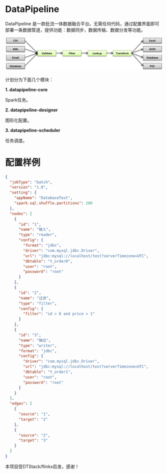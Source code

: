 # DataPipeline
DataPipeline 是一款批流一体数据融合平台。无需任何代码，通过配置界面即可部署一条数据管道，提供功能：数据同步，数据传输、数据分发等功能。

  <div align=center>
     <img src=docs/images/data-pipeline-common-api.png />
   </div>

计划分为下面几个模块：

**1. datapipeline-core**

Spark任务。

**2. datapipeline-designer**

图形化配置。

**3. datapipeline-scheduler**

任务调度。

# 配置样例
```json
{
  "jobType": "batch",
  "version": "1.0",
  "setting": {
    "appName": "DatabaseTest",
    "spark.sql.shuffle.partitions": 200
  },
  "nodes": [
    {
      "id": "1",
      "name": "输入",
      "type": "reader",
      "config": {
        "format": "jdbc",
        "driver": "com.mysql.jdbc.Driver",
        "url": "jdbc:mysql://localhost/test?serverTimezone=UTC",
        "dbtable": "t_order0",
        "user": "root",
        "password": "root"
      }
    },
    {
      "id": "2",
      "name": "过滤",
      "type": "filter",
      "config": {
        "filter": "id > 0 and price > 1"
      }
    },
    {
      "id": "3",
      "name": "输出",
      "type": "writer",
      "format": "jdbc",
      "config": {
        "driver": "com.mysql.jdbc.Driver",
        "url": "jdbc:mysql://localhost/test?serverTimezone=UTC",
        "dbtable": "t_order1",
        "user": "root",
        "password": "root"
      }
    }
  ],
  "edges": [
    {
      "source": "1",
      "target": "2"
    },
    {
      "source": "2",
      "target": "3"
    }
  ]
}
```

本项目受DTStack/flinkx启发，感谢！
